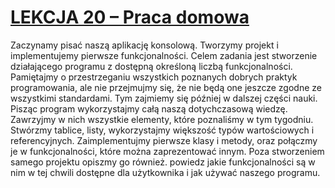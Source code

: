 # [LEKCJA 20 – Praca domowa](https://kurs.szkoladotneta.pl/zostan-programista-asp-net/tydzien-2-podstawy-jezyka-c/lekcja-20-praca-domowa/)
Zaczynamy pisać naszą aplikację konsolową. Tworzymy projekt i implementujemy pierwsze funkcjonalności. Celem zadania jest stworzenie działającego programu z dostępną określoną liczbą funkcjonalności. Pamiętajmy o przestrzeganiu wszystkich poznanych dobrych praktyk programowania, ale nie przejmujmy się, że nie będą one jeszcze zgodne ze wszystkimi standardami. Tym zajmiemy się później w dalszej części nauki. Pisząc program wykorzystajmy całą naszą dotychczasową wiedzę. Zawrzyjmy w nich wszystkie elementy, które poznaliśmy w tym tygodniu. Stwórzmy tablice, listy, wykorzystajmy większość typów wartościowych i referencyjnych. Zaimplementujmy pierwsze klasy i metody, oraz połączmy je w funkcjonalności, które można zaprezentować innym. Poza stworzeniem samego projektu opiszmy go również. powiedz jakie funkcjonalności są w nim w tej chwili dostępne dla użytkownika i jak używać naszego programu.
